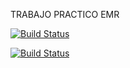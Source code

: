 TRABAJO PRACTICO EMR

[![Build Status](https://travis-ci.org/lalorossi/EMR.svg)](https://travis-ci.org/lalorosi/EMR)


[![Build Status](https://travis-ci.org/lalorossi/EMR.svg)](https://travis-ci.org/lalorossi/EMR)
